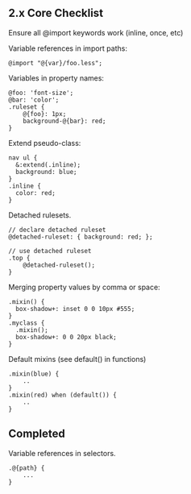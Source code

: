 
2.x Core Checklist
---------

Ensure all @import keywords work (inline, once, etc)

Variable references in import paths:

    @import "@{var}/foo.less";

Variables in property names:

    @foo: 'font-size';
    @bar: 'color';
    .ruleset {
        @{foo}: 1px;
        background-@{bar}: red;
    }

Extend pseudo-class:

    nav ul {
      &:extend(.inline);
      background: blue;
    }
    .inline {
      color: red;
    }

Detached rulesets.

    // declare detached ruleset
    @detached-ruleset: { background: red; };

    // use detached ruleset
    .top {
        @detached-ruleset(); 
    }

Merging property values by comma or space:

    .mixin() {
      box-shadow+: inset 0 0 10px #555;
    }
    .myclass {
      .mixin();
      box-shadow+: 0 0 20px black;
    }

Default mixins (see default() in functions)

    .mixin(blue) {
        ..
    }
    .mixin(red) when (default()) {
        ..
    }


Completed
-----

Variable references in selectors.

    .@{path} {
        ...
    }


